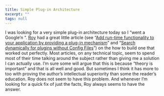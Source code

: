 ```yaml
---
title: Simple Plug-in Architecture
excerpt: ""
tags: null
---
```

<div class="Section1"> I was looking for a very simple plug-in architecture today so I &ldquo;went a Google&rsquo;n &ldquo;.  <a href="http://weblogs.asp.net/rosherove" target="_blank">Roy</a> had a great little article (see &ldquo;<a href="http://weblogs.asp.net/rosherove/articles/7610.aspx" target="_blank">Add run-time functionality to your application by providing a plug-in mechanism</a>&rdquo; and &ldquo;<a href="http://weblogs.asp.net/rosherove/articles/8048.aspx" target="_blank">Search dynamically for plugins without Config Files</a>&rdquo;) on the how to build one that worked out perfectly.
 Most articles, on any technical topic, seem to spend most of their time talking around the subject rather than giving me a solution I can actually use. I&rsquo;m sure some will argue that this is because &ldquo;theory is important&rdquo; and that is all well and good. But sometimes I think it has more to too with proving the author&rsquo;s intellectual superiority than some the reader&rsquo;s education.  Roy does not seem to have this problem. And whenever I&rsquo;m looking for a quick fix of just the facts, Roy always seems to have the answer.
  
</div>